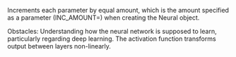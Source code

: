 Increments each parameter by equal amount, which is the amount specified as a parameter (INC_AMOUNT=) when creating the Neural object.

Obstacles: Understanding how the neural network is supposed to learn, particularly regarding deep learning. The activation function transforms output between layers non-linearly.